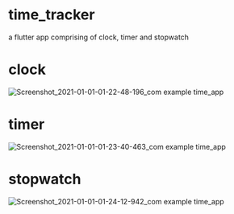 # time_tracker
a flutter app comprising of clock, timer and stopwatch

# clock
![Screenshot_2021-01-01-01-22-48-196_com example time_app](https://user-images.githubusercontent.com/53710881/103424154-c7a9b200-4bd0-11eb-952c-900083d6e2cc.jpg)

# timer
![Screenshot_2021-01-01-01-23-40-463_com example time_app](https://user-images.githubusercontent.com/53710881/103424145-bcef1d00-4bd0-11eb-872a-fc1c75ad81a2.jpg)

# stopwatch
![Screenshot_2021-01-01-01-24-12-942_com example time_app](https://user-images.githubusercontent.com/53710881/103424165-d1331a00-4bd0-11eb-9628-d855fc876e2c.jpg)

